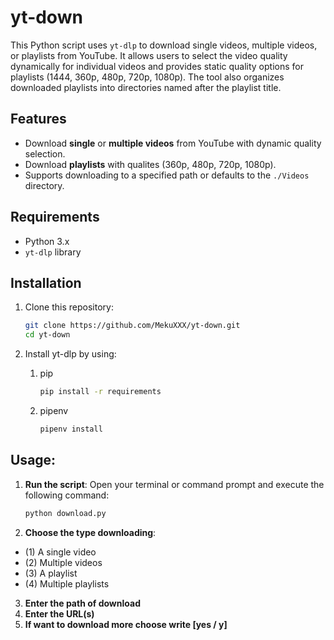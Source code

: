 # yt-down

This Python script uses `yt-dlp` to download single videos, multiple videos, or playlists from YouTube. It allows users to select the video quality dynamically for individual videos and provides static quality options for playlists (1444, 360p, 480p, 720p, 1080p). The tool also organizes downloaded playlists into directories named after the playlist title.

## Features

- Download **single** or **multiple videos** from YouTube with dynamic quality selection.
- Download **playlists** with qualites (360p, 480p, 720p, 1080p).
- Supports downloading to a specified path or defaults to the `./Videos` directory.

## Requirements

- Python 3.x
- `yt-dlp` library

## Installation

1. Clone this repository:

   ```bash
   git clone https://github.com/MekuXXX/yt-down.git
   cd yt-down
   ```
2. Install yt-dlp by using:

   1. pip

      ```bash
      pip install -r requirements
      ```
   2. pipenv

      ```bash
      pipenv install
      ```

## Usage:

1. **Run the script**:
   Open your terminal or command prompt and execute the following command:

   ```bash
   python download.py
   ```
2. **Choose the type downloading**:

- (1) A single video
- (2) Multiple videos
- (3) A playlist
- (4) Multiple playlists

3. **Enter the path of download**
4. **Enter the URL(s)**
5. **If want to download more choose write [yes / y]**
